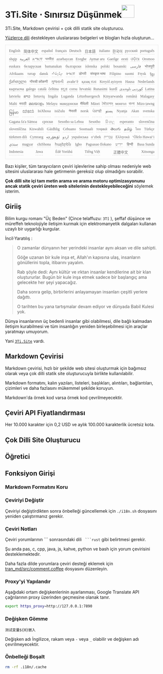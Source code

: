<h1 style="justify-content:space-between">3Ti.Site ⋅ Sınırsız Düşünmek<img src="//i-01.eu.org/3Ti/logo.svg" style="user-select:none;margin-top:-1px;width:42px"></h1>

3Ti.Site, Markdown çevirisi + çok dilli statik site oluşturucu.

[Yüzlerce dili](https://github.com/i18n-site/node/blob/main/lang/src/index.js) destekleyen uluslararası belgeleri ve blogları hızla oluşturun...

<pre class="langli" style="display:flex;flex-wrap:wrap;background:transparent;border:1px solid #eee;font-size:12px;box-shadow:0 0 3px inset #eee;padding:12px 5px 4px 12px;justify-content:space-between;"><style>pre.langli i{font-weight:300;font-family:s;margin-right:7px;margin-bottom:8px;font-style:normal;color:#666;border-bottom:1px dashed #ccc;}</style><i>English</i><i> 简体中文 </i><i>español</i><i>français</i><i>Deutsch</i><i> 日本語 </i><i>italiano</i><i>한국어</i><i>русский</i><i>português</i><i>shqip</i><i>‫العربية‬</i><i>አማርኛ</i><i>অসমীয়া</i><i>azərbaycan</i><i>Eʋegbe</i><i>Aymar aru</i><i>Gaeilge</i><i>eesti</i><i>ଓଡ଼ିଆ</i><i>Oromoo</i><i>euskara</i><i>беларуская</i><i>bamanakan</i><i>български</i><i>íslenska</i><i>polski</i><i>bosanski</i><i>‫فارسی‬</i><i>भोजपुरी</i><i>Afrikaans</i><i>татар</i><i>dansk</i><i>‫ދިވެހިބަސް‬</i><i>ትግርኛ</i><i>डोगरी</i><i>संस्कृत भाषा</i><i>Filipino</i><i>suomi</i><i>Frysk</i><i>ខ្មែរ</i><i>ქართული</i><i>गोंयची कोंकणी</i><i>ગુજરાતી</i><i>avañe’ẽ</i><i>қазақ тілі</i><i>Kreyòl ayisyen</i><i>Hausa</i><i>Nederlands</i><i>кыргызча</i><i>galego</i><i>català</i><i>čeština</i><i>ಕನ್ನಡ</i><i>corsu</i><i>hrvatski</i><i>Runasimi</i><i>kurdî</i><i>‫کوردیی ناوەندی‬</i><i>Latina</i><i>latviešu</i><i>ລາວ</i><i>lietuvių</i><i>lingála</i><i>Luganda</i><i>Lëtzebuergesch</i><i>Kinyarwanda</i><i>română</i><i>Malagasy</i><i>Malti</i><i>मराठी</i><i>മലയാളം</i><i>Melayu</i><i>македонски</i><i>मैथिली</i><i>Māori</i><i>মৈতৈলোন্</i><i>монгол</i><i>বাংলা</i><i>Mizo ṭawng</i><i>မြန်မာ</i><i>𞄀𞄄𞄰𞄩𞄍𞄜𞄰</i><i>IsiXhosa</i><i>isiZulu</i><i>नेपाली</i><i>norsk</i><i>ਪੰਜਾਬੀ</i><i>‫پښتو‬</i><i>Nyanja</i><i>Akan</i><i>svenska</i><i>Gagana fa'a Sāmoa</i><i>српски</i><i>Sesotho sa Leboa</i><i>Sesotho</i><i>සිංහල</i><i>esperanto</i><i>slovenčina</i><i>slovenščina</i><i>Kiswahili</i><i>Gàidhlig</i><i>Cebuano</i><i>Soomaali</i><i>тоҷикӣ</i><i>తెలుగు</i><i>தமிழ்</i><i>ไทย</i><i>Türkçe</i><i>türkmen dili</i><i>Cymraeg</i><i>‫ئۇيغۇرچە‬</i><i>‫اردو‬</i><i>українська</i><i>o‘zbek</i><i>‫עברית‬</i><i>Ελληνικά</i><i>ʻŌlelo Hawaiʻi</i><i>‫سنڌي‬</i><i>magyar</i><i>chiShona</i><i>հայերեն</i><i>Igbo</i><i>Pagsasao Ilokano</i><i>‫ייִדיש‬</i><i>हिन्दी</i><i>Basa Sunda</i><i>Indonesia</i><i>Jawa</i><i>Èdè Yorùbá</i><i>Tiếng Việt</i><i> 正體中文 </i><i>Xitsonga</i></pre>

Bazı kişiler, tüm tarayıcıların çeviri işlevlerine sahip olması nedeniyle web sitesini uluslararası hale getirmenin gereksiz olup olmadığını sorabilir.

**Çok dilli site içi tam metin arama ve arama motoru optimizasyonunu ancak statik çeviri üreten web sitelerinin destekleyebileceğini** söylemek isterim.

## Giriiş

Bilim kurgu romanı &quot;Üç Beden&quot; (Çince telaffuzu: `3Tǐ` ), şeffaf düşünce ve müreffeh teknolojiyle iletişim kurmak için elektromanyetik dalgaları kullanan uzaylı bir uygarlığı kurgular.

İncil·Yaratılış :

> O zamanlar dünyanın her yerindeki insanlar aynı aksan ve dile sahipti.
>
> Göğe uzanan bir kule inşa et, Allah'ın kapısına ulaş, insanların gönüllerini topla, itibarını yayalım.
>
> Rab şöyle dedi: Aynı kültür ve ırktan insanlar kendilerine ait bir klan oluştururlar. Bugün bir kule inşa etmek sadece bir başlangıç ​​ama gelecekte her şeyi yapacağız.
>
> Daha sonra gelip, birbirlerini anlayamayan insanları çeşitli yerlere dağıttı.
>
> O tarihten bu yana tartışmalar devam ediyor ve dünyada Babil Kulesi yok.

Dünya insanlarının üç bedenli insanlar gibi olabilmesi, dile bağlı kalmadan iletişim kurabilmesi ve tüm insanlığın yeniden birleşebilmesi için araçlar yaratmayı umuyorum.

Yani [`3Ti.Site`](//3Ti.Site) vardı.

## Markdown Çevirisi

Markdown çevirisi, hızlı bir şekilde web sitesi oluşturmak için bağımsız olarak veya çok dilli statik site oluşturucuyla birlikte kullanılabilir.

Markdown formatını, kalın yazıları, listeleri, başlıkları, alıntıları, bağlantıları, çizimleri ve daha fazlasını mükemmel şekilde koruyun.

Markdown'da örnek kod varsa örnek kod çevrilmeyecektir.

## Çeviri API Fiyatlandırması

Her 10.000 karakter için 0,2 USD ve aylık 100.000 karakterlik ücretsiz kota.

## Çok Dilli Site Oluşturucu

## Öğretici

## Fonksiyon Girişi

### Markdown Formatını Koru

### Çeviriyi Değiştir

Çeviriyi değiştirdikten sonra önbelleği güncellemek için `./i18n.sh` dosyasını yeniden çalıştırmanız gerekir.

### Çeviri Notları

Çeviri yorumlarının \``` sonrasındaki dili ` ```rust` gibi belirtmesi gerekir.

Şu anda pas, c, cpp, java, js, kahve, python ve bash için yorum çevirisini desteklemektedir.

Daha fazla dilde yorumlara çeviri desteği eklemek için [tran_md/src/comment.coffee](https://github.com/i18n-site/node/blob/main/tran_md/src/comment.coffee) dosyasını düzenleyin.

### Proxy'yi Yapılandır

Aşağıdaki ortam değişkenlerinin ayarlanması, Google Translate API çağrılarının proxy üzerinden geçmesine olanak tanır.

```bash
export https_proxy=http://127.0.0.1:7890
```

### Değişken Gömme

```
测试变量${0}嵌入
```

Değişken adı İngilizce, rakam veya `-` veya `_` olabilir ve değişken adı çevrilmeyecektir.

### Önbelleği Boşalt

```bash
rm -rf .i18n/.cache
```
